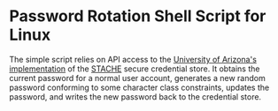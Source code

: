 # Password Rotation Shell Script for Linux

The simple script relies on API access to the [University of Arizona's implementation](https://confluence.arizona.edu/display/SIA/Stache+Basics)
of the [STACHE](https://www.saltycloud.com/stache/) secure credential store.
It obtains the current password for a normal user account, generates a new random
password conforming to some character class constraints, updates the password, and writes
the new password back to the credential store.

